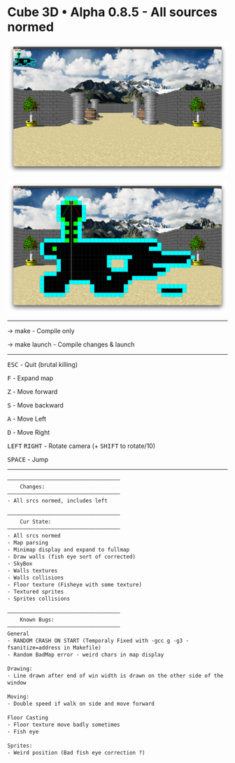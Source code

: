 # Cube 3D • Alpha 0.8.5 - All sources normed

![Cube3D Screenshot](/images/sprites.png)

![Cube3D Minimap expanded](/images/minimap.png)

<hr>

-> make - Compile only

-> make launch - Compile changes & launch

<hr>

<kbd>ESC</kbd> - Quit (brutal killing)

<kbd>F</kbd> - Expand map

<kbd>Z</kbd> - Move forward

<kbd>S</kbd> - Move backward

<kbd>A</kbd> - Move Left

<kbd>D</kbd> - Move Right

<kbd>LEFT</kbd> <kbd>RIGHT</kbd> - Rotate camera (+ <kbd>SHIFT</kbd> to rotate/10)

<kbd>SPACE</kbd> - Jump

<hr>

	————————————————————————————————————
		Changes:
	———————————————————————————————————— 
	- All srcs normed, includes left

    ————————————————————————————————————
		Cur State:
	————————————————————————————————————
	- All srcs normed
	- Map parsing
	- Minimap display and expand to fullmap
	- Draw walls (fish eye sort of corrected)
	- SkyBox
	- Walls textures
	- Walls collisions
	- Floor texture (Fisheye with some texture)
	- Textured sprites
	- Sprites collisions
	
	————————————————————————————————————
    	Known Bugs:
	————————————————————————————————————
	General
	- RANDOM CRASH ON START (Temporaly Fixed with -gcc g -g3 -fsanitize=address in Makefile)
	- Random BadMap error - weird chars in map display

	Drawing: 
	- Line drawn after end of win width is drawn on the other side of the window
	
	Moving:
	- Double speed if walk on side and move forward

	Floor Casting
	- Floor texture move badly sometimes
	- Fish eye

	Sprites:
	- Weird position (Bad fish eye correction ?)
